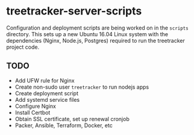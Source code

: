 # treetracker-server-scripts

Configuration and deployment scripts are being worked on in the `scripts` directory. This sets up a new Ubuntu 16.04 Linux system with the dependencies (Nginx, Node.js, Postgres) required to run the treetracker project code.

## TODO

* Add UFW rule for Nginx
* Create non-sudo user `treetracker` to run nodejs apps
* Create deployment script 
* Add systemd service files
* Configure Nginx
* Install Certbot
* Obtain SSL certificate, set up renewal cronjob
* Packer, Ansible, Terraform, Docker, etc
